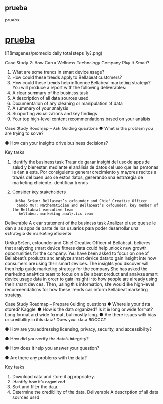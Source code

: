 ## prueba
prueba
# [prueba](https://www.youtube.com/watch?v=iL6G83HaczU)
![](imagenes/promedio daily total steps 1y2.png)

Case Study 2: How Can a Wellness Technology Company Play It Smart?
1. What are some trends in smart device usage?
 2. How could these trends apply to Bellabeat customers?
 3. How could these trends help influence Bellabeat marketing strategy?
 You will produce a report with the following deliverables:
 1. A clear summary of the business task 
2. A description of all data sources used
3. Documentation of any cleaning or manipulation of data 
4. A summary of your analysis 
5. Supporting visualizations and key findings 
6. Your top high-level content recommendations based on your análisis


Case Study Roadmap – Ask
 Guiding questions 
● What is the problem you are trying to solve? 

● How can your insights drive business decisions? 

Key tasks 
1.	Identify the business task 
Tratar de ganar insight del uso de apps de salud y bienestar, mediante el análisis de datos del uso que las personas le dan a esta. Por consiguiente generar crecimiento y mayores reditos a través del buen uso de estos datos, generando una estrategia de marketing eficiente. Identificar trends
2.	Consider key stakeholders

         Urška Sršen: Bellabeat’s cofounder and Chief Creative Officer 
          Sando Mur: Mathematician and Bellabeat’s cofounder; key member of the Bellabeat executive team 
           Bellabeat marketing analytics team
 Deliverable 
A clear statement of the business task
Analizar el uso que se le dan a las apps de parte de los usuarios para poder desarrollar una estrategia de marketing eficiente

Urška Sršen, cofounder and Chief Creative Officer of Bellabeat, believes that analyzing smart device fitness data could help unlock new growth opportunities for the company. You have been asked to focus on one of Bellabeat’s products and analyze smart device data to gain insight into how consumers are using their smart devices. The insights you discover will then help guide marketing strategy for the company
She has asked the marketing analytics team to focus on a Bellabeat product and analyze smart device usage data in order to gain insight into how people are already using their smart devices. Then, using this information, she would like high-level recommendations for how these trends can inform Bellabeat marketing strategy.















Case Study Roadmap – Prepare
 Guiding questions 
● Where is your data stored?
Kaggle. 
 ● How is the data organized? Is it in long or wide format?
Long format and wide format, but mostly long.
 ● Are there issues with bias or credibility in this data? Does your data ROCCC? 

● How are you addressing licensing, privacy, security, and accessibility?

 ● How did you verify the data’s integrity?

 ● How does it help you answer your question?

 ● Are there any problems with the data?

 Key tasks 
1. Download data and store it appropriately. 
2. Identify how it’s organized. 
3. Sort and filter the data.
4. Determine the credibility of the data.
 Deliverable 
A description of all data sources used


